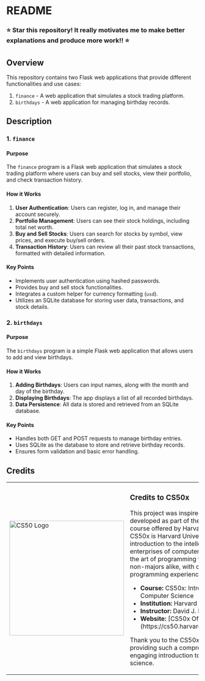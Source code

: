 # README

### ⭐️ **Star this repository! It really motivates me to make better explanations and produce more work!!** ⭐️

## Overview

This repository contains two Flask web applications that provide different functionalities and use cases:

1. `finance` - A web application that simulates a stock trading platform.
2. `birthdays` - A web application for managing birthday records.

## Description

### 1. `finance`

#### Purpose

The `finance` program is a Flask web application that simulates a stock trading platform where users can buy and sell stocks, view their portfolio, and check transaction history.

#### How it Works

1. **User Authentication**: Users can register, log in, and manage their account securely.
2. **Portfolio Management**: Users can see their stock holdings, including total net worth.
3. **Buy and Sell Stocks**: Users can search for stocks by symbol, view prices, and execute buy/sell orders.
4. **Transaction History**: Users can review all their past stock transactions, formatted with detailed information.

#### Key Points

- Implements user authentication using hashed passwords.
- Provides buy and sell stock functionalities.
- Integrates a custom helper for currency formatting (`usd`).
- Utilizes an SQLite database for storing user data, transactions, and stock details.

### 2. `birthdays`

#### Purpose

The `birthdays` program is a simple Flask web application that allows users to add and view birthdays.

#### How it Works

1. **Adding Birthdays**: Users can input names, along with the month and day of the birthday.
2. **Displaying Birthdays**: The app displays a list of all recorded birthdays.
3. **Data Persistence**: All data is stored and retrieved from an SQLite database.

#### Key Points

- Handles both GET and POST requests to manage birthday entries.
- Uses SQLite as the database to store and retrieve birthday records.
- Ensures form validation and basic error handling.

## Credits

<table>
  <tr>
    <td><img src="https://cs50.harvard.edu/x/2024/assets/course/cs50x.png" alt="CS50 Logo" width="300"></td>
    <td>
      <h3>Credits to CS50x</h3>
      <p>This project was inspired by and developed as part of the CS50x course offered by Harvard University. CS50x is Harvard University's introduction to the intellectual enterprises of computer science and the art of programming for majors and non-majors alike, with or without prior programming experience.</p>
      <ul>
        <li><strong>Course:</strong> CS50x: Introduction to Computer Science</li>
        <li><strong>Institution:</strong> Harvard University</li>
        <li><strong>Instructor:</strong> David J. Malan</li>
        <li><strong>Website:</strong> [CS50x Official Site](https://cs50.harvard.edu/x/2024/)</li>
      </ul>
      <p>Thank you to the CS50x team for providing such a comprehensive and engaging introduction to computer science.</p>
    </td>
  </tr>
</table>
